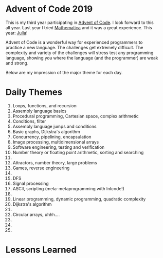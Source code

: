 # Advent of Code 2019
This is my third year participating in [Advent of Code](https://adventofcode.com/2019). I look forward to this all year. Last year I tried [Mathematica](https://wjholden.com/aoc/2018/) and it was a great experience. This year: [Julia](https://julialang.org/)!

Advent of Code is a wonderful way for experienced programmers to practice a new language. The challenges get extremely difficult. The complexity and variety of the challenges will stress test any programming language, showing you where the language (and the programmer) are weak and strong.

Below are my impression of the major theme for each day.

# Daily Themes
1. Loops, functions, and recursion
2. Assembly language basics
3. Procedural programming, Cartesian space, complex arithmetic
4. Conditions, filter
5. Assembly language jumps and conditions
6. Basic graphs, Dijkstra's algorithm
7. Concurrency, pipelining, encapsulation
8. Image processing, multidimensional arrays
9. Software engineering, testing and verification
10. Number theory or floating point arithmetic, sorting and searching
11. 
12. Attractors, number theory, large problems
13. Games, reverse engineering
14. 
15. DFS
16. Signal processing
17. ASCII, scripting (meta-metaprogramming with Intcode!)
18. 
19. Linear programming, dynamic programming, quadratic complexity
20. Dijkstra's algorithm
21. 
22. Circular arrays, uhhh....
23. 
24. 
25. 

# Lessons Learned
